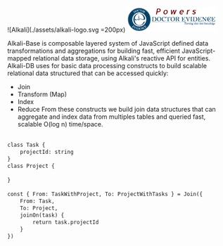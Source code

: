 ![Alkali](./assets/alkali-logo.svg =200px)
<a href="https://dev.doctorevidence.com/"><img src="./assets/powers-dre.png" width="203" /></a>

Alkali-Base is composable layered system of JavaScript defined data transformations and aggregations for building fast, efficient JavaScript-mapped relational data storage, using Alkali's reactive API for entities. Alkali-DB uses for basic data processing constructs to build scalable relational data structured that can be accessed quickly:
* Join
* Transform (Map)
* Index
* Reduce
From these constructs we build join data structures that can aggregate and index data from multiples tables and queried fast, scalable O(log n) time/space.


```

class Task {
	projectId: string
}
class Project {

}

const { From: TaskWithProject, To: ProjectWithTasks } = Join({
	From: Task,
	To: Project,
	joinOn(task) {
		return task.projectId
	}
})


```
